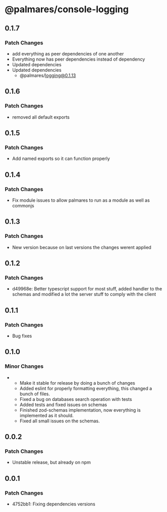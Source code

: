 # @palmares/console-logging

## 0.1.7

### Patch Changes

- add everything as peer dependencies of one another
- Everything now has peer dependencies instead of dependency
- Updated dependencies
- Updated dependencies
  - @palmares/logging@0.1.13

## 0.1.6

### Patch Changes

- removed all default exports

## 0.1.5

### Patch Changes

- Add named exports so it can function properly

## 0.1.4

### Patch Changes

- Fix module issues to allow palmares to run as a module as well as commonjs

## 0.1.3

### Patch Changes

- New version because on last versions the changes werent applied

## 0.1.2

### Patch Changes

- d49968e: Better typescript support for most stuff, added handler to the schemas and modified a lot the server stuff to comply with the client

## 0.1.1

### Patch Changes

- Bug fixes

## 0.1.0

### Minor Changes

- - Make it stable for release by doing a bunch of changes
  - Added eslint for properly formatting everything, this changed a bunch of files.
  - Fixed a bug on databases search operation with tests
  - Added tests and fixed issues on schemas
  - Finished zod-schemas implementation, now everything is implemented as it should.
  - Fixed all small issues on the schemas.

## 0.0.2

### Patch Changes

- Unstable release, but already on npm

## 0.0.1

### Patch Changes

- 4752bb1: Fixing dependencies versions
